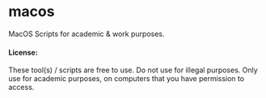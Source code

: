 # macos
MacOS Scripts for academic & work purposes.

#### License: 
These tool(s) / scripts are free to use. Do not use for illegal purposes. Only use for academic purposes, on computers that you have permission to access.
